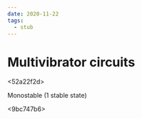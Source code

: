 ```yaml
---
date: 2020-11-22
tags: 
  - stub
---
```


# Multivibrator circuits

<52a22f2d>

Monostable (1 stable state)

<9bc747b6>
